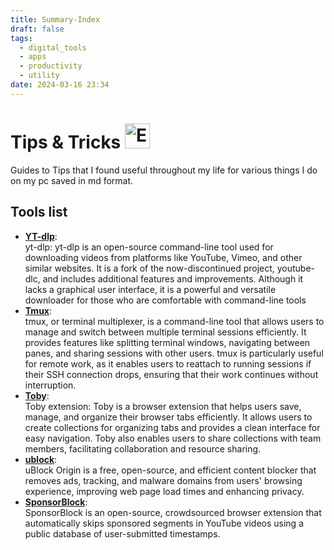 ```yaml
---
title: Summary-Index
draft: false
tags:
  - digital_tools   
  - apps
  - productivity
  - utility
date: 2024-03-16 23:34
---
```


# Tips & Tricks <img src="https://cdn.7tv.app/emote/60dd13426ef5a66f4134f804/4x.webp" alt="EZ"  width="40" />

Guides to Tips that I found useful throughout my life for various things I do on my pc saved in md format.

## Tools list

- [**YT-dlp**](yt_playlist_dl.md):
  </br>
      yt-dlp: yt-dlp is an open-source command-line tool used for downloading videos from platforms like YouTube, Vimeo, and other similar websites. It is a fork of the now-discontinued project, youtube-dlc, and includes additional features and improvements. Although it lacks a graphical user interface, it is a powerful and versatile downloader for those who are comfortable with command-line tools
  </br>
- [**Tmux**](Ubuntu_Terminal_multiplexing.md):
    </br>
      tmux, or terminal multiplexer, is a command-line tool that allows users to manage and switch between multiple terminal sessions efficiently. It provides features like splitting terminal windows, navigating between panes, and sharing sessions with other users. tmux is particularly useful for remote work, as it enables users to reattach to running sessions if their SSH connection drops, ensuring that their work continues without interruption.
  </br>
- [**Toby**](Toby_Browser_Extension.md):
   </br>
       Toby extension: Toby is a browser extension that helps users save, manage, and organize their browser tabs efficiently. It allows users to create collections for organizing tabs and provides a clean interface for easy navigation. Toby also enables users to share collections with team members, facilitating collaboration and resource sharing.
  </br>
- [**ublock**](uBlock_Origin.md):
   </br>
       uBlock Origin is a free, open-source, and efficient content blocker that removes ads, tracking, and malware domains from users' browsing experience, improving web page load times and enhancing privacy.
   </br>
- [**SponsorBlock**](SponsorBlock.md):
   </br>
       SponsorBlock is an open-source, crowdsourced browser extension that automatically skips sponsored segments in YouTube videos using a public database of user-submitted timestamps.
   </br>
